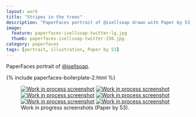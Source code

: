 ```yaml
---
layout: work
title: "Stripes in the trees"
description: "PaperFaces portrait of @isellsoap drawn with Paper by 53 on an iPad."
image: 
  feature: paperfaces-isellsoap-twitter-lg.jpg
  thumb: paperfaces-isellsoap-twitter-150.jpg
category: paperfaces
tags: [portrait, illustration, Paper by 53]
---
```


PaperFaces portrait of [@isellsoap](http://twitter.com/isellsoap).

{% include paperfaces-boilerplate-2.html %}

<figure class="half">
	<a href="{{ site.url }}/images/paperfaces-isellsoap-process-1-lg.jpg"><img src="{{ site.url }}/images/paperfaces-isellsoap-process-1-600.jpg" alt="Work in process screenshot"></a>
	<a href="{{ site.url }}/images/paperfaces-isellsoap-process-2-lg.jpg"><img src="{{ site.url }}/images/paperfaces-isellsoap-process-2-600.jpg" alt="Work in process screenshot"></a>
	<a href="{{ site.url }}/images/paperfaces-isellsoap-process-3-lg.jpg"><img src="{{ site.url }}/images/paperfaces-isellsoap-process-3-600.jpg" alt="Work in process screenshot"></a>
	<a href="{{ site.url }}/images/paperfaces-isellsoap-process-4-lg.jpg"><img src="{{ site.url }}/images/paperfaces-isellsoap-process-4-600.jpg" alt="Work in process screenshot"></a>
	<a href="{{ site.url }}/images/paperfaces-isellsoap-process-5-lg.jpg"><img src="{{ site.url }}/images/paperfaces-isellsoap-process-5-600.jpg" alt="Work in process screenshot"></a>
	<a href="{{ site.url }}/images/paperfaces-isellsoap-process-6-lg.jpg"><img src="{{ site.url }}/images/paperfaces-isellsoap-process-6-600.jpg" alt="Work in process screenshot"></a>
	<figcaption>Work in progress screenshots (Paper by 53).</figcaption>
</figure>